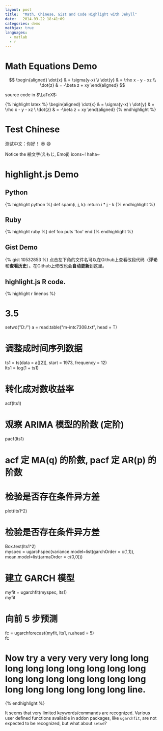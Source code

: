 ```yaml
---
layout: post
title:  "Math, Chinese, Gist and Code Highlight with Jekyll"
date:   2014-03-22 18:41:09
categories: demo
mathjax: true
languages:
  - matlab
  - r
---
```


# Math Equations Demo

$$ \begin{aligned} \dot{x} & = \sigma(y-x) \\ \dot{y} & = \rho x - y - xz \\ \dot{z} & = -\beta z + xy \end{aligned} $$

source code in $\LaTeX$:

{% highlight latex %}
\begin{aligned} \dot{x} & = \sigma(y-x) \\ 
\dot{y} & = \rho x - y - xz \\ 
\dot{z} & = -\beta z + xy \end{aligned}
{% endhighlight %}

# Test Chinese

测试中文：你好！
:heart_eyes:
:smile:

Notice the 絵文字(えもじ, Emoji) icons~!
haha~

# highlight.js Demo

## Python
{% highlight python %}
def spam(i, j, k):
	return i * j - k
{% endhighlight %}

## Ruby
{% highlight ruby %}
def foo
  puts 'foo'
end
{% endhighlight %}


## Gist Demo
{% gist 10532853 %}
点击左下角的文件名可以在Github上查看改段代码（**评论**和**查看历史**）。在Github上修改也会**自动更新**到这里。

## highlight.js R code.

{% highlight r linenos %}
#  3.5
setwd("D:/")
a = read.table("m-intc7308.txt", head = T)
# 调整成时间序列数据
ts1 = ts(data = a[[2]], start = 1973, frequency = 12)	
lts1 = log(1 + ts1)
# 转化成对数收益率
acf(lts1)
# 观察 ARIMA 模型的阶数 (定阶)
pacf(lts1)
# acf 定 MA(q) 的阶数, pacf 定 AR(p) 的阶数
# 检验是否存在条件异方差
plot(lts1^2)
# 检验是否存在条件异方差
Box.test(lts1^2)										
myspec = ugarchspec(variance.model=list(garchOrder = c(1,1)), 
    mean.model=list(armaOrder = c(0,0)))
# 建立 GARCH 模型
myfit = ugarchfit(myspec, lts1)							
myfit
# 向前 5 步预测
fc = ugarchforecast(myfit, lts1, n.ahead = 5)			
fc
# Now try a very very very long long long long long long long long long long long long long long long long long long long long long long line.
{% endhighlight %}

It seems that very limited keywords/commands are recognized. Various user defined functions available in addon packages, like `ugarchfit`, are not expected to be recognized, but what about `setwd`?